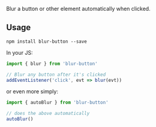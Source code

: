 Blur a button or other element automatically when clicked.

## Usage
`npm install blur-button --save`

In your JS:

```js
import { blur } from 'blur-button'

// Blur any button after it's clicked
addEventListener('click', evt => blur(evt))
```

or even more simply:

```js
import { autoBlur } from 'blur-button'

// does the above automatically
autoBlur()
```
